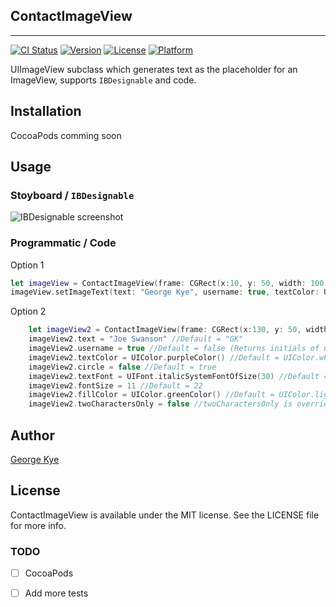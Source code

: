 ## ContactImageView
----------------------

[![CI Status](http://img.shields.io/travis/=/ContactImageView.svg?style=flat)](https://travis-ci.org/=/ContactImageView)
[![Version](https://img.shields.io/cocoapods/v/ContactImageView.svg?style=flat)](http://cocoapods.org/pods/ContactImageView)
[![License](https://img.shields.io/cocoapods/l/ContactImageView.svg?style=flat)](http://cocoapods.org/pods/ContactImageView)
[![Platform](https://img.shields.io/cocoapods/p/ContactImageView.svg?style=flat)](http://cocoapods.org/pods/ContactImageView)

UIImageView subclass which generates text as the placeholder for an ImageView, supports `IBDesignable` and code.

## Installation
CocoaPods comming soon

## Usage

### Stoyboard / `IBDesignable`
![IBDesignable screenshot](http://g.recordit.co/y9I4tRY4T3.gif)

### Programmatic / Code
Option  1
```swift
let imageView = ContactImageView(frame: CGRect(x:10, y: 50, width: 100, height: 100))
imageView.setImageText(text: "George Kye", username: true, textColor: UIColor.whiteColor(), fillColor: UIColor.blackColor(), circle: true, twoCharactersOnly: true) 
```
Option 2
```swift
    let imageView2 = ContactImageView(frame: CGRect(x:130, y: 50, width: 100, height: 100))
    imageView2.text = "Joe Swanson" //Default = "GK"
    imageView2.username = true //Default = false (Returns initials of username if true)
    imageView2.textColor = UIColor.purpleColor() //Default = UIColor.whiteColor()
    imageView2.circle = false //Default = true
    imageView2.textFont = UIFont.italicSystemFontOfSize(30) //Default = UIFont.systemFontOfSize(22)
    imageView2.fontSize = 11 //Default = 22
    imageView2.fillColor = UIColor.greenColor() //Default = UIColor.lightGrayColor
    imageView2.twoCharactersOnly = false //twoCharactersOnly is override if username == true
```
## Author
<a href="twitter.com/gkye">George Kye </a>

## License
ContactImageView is available under the MIT license. See the LICENSE file for more info.

### TODO

- [ ] CocoaPods
- [ ] Add more tests

